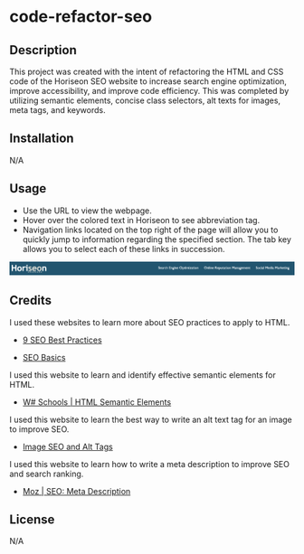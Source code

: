 # code-refactor-seo

## Description

This project was created with the intent of refactoring the HTML and CSS code of the Horiseon SEO website to increase search engine optimization, improve accessibility, and improve code efficiency. This was completed by utilizing semantic elements, concise class selectors, alt texts for images, meta tags, and keywords. 

## Installation

N/A
## Usage

- Use the URL to view the webpage.
- Hover over the colored text in Horiseon to see abbreviation tag.
- Navigation links located on the top right of the page will allow you to quickly jump to information regarding the specified section. The tab key allows you to select each of these links in succession.

![header and navigation](assets/images/nav-screenshot.png) 

## Credits 

I used these websites to learn more about SEO practices to apply to HTML.

- [9 SEO Best Practices](https://www.semrush.com/blog/seo-best-practices/)

- [SEO Basics](https://www.wordstream.com/blog/ws/2015/04/30/seo-basics#keyword_targeting)

I used this website to learn and identify effective semantic elements for HTML.
- [W# Schools | HTML Semantic Elements](https://www.w3schools.com/html/html5_semantic_elements.asp)

I used this website to learn the best way to write an alt text tag for an image to improve SEO.
- [Image SEO and Alt Tags](https://www.semrush.com/blog/image-seo/?kw=&cmp=US_SRCH_DSA_Blog_New_Ads_EN&label=dsa_pagefeed&Network=g&Device=c&utm_content=645576873352&kwid=dsa-1754979163805&cmpid=19583513418&agpid=146272654278&BU=Core&extid=60113850497&adpos=&gad=1&gclid=CjwKCAjw__ihBhADEiwAXEazJkkLLvYwkqHT-Beo-3Arp7EvNZ_B-V3IoMX_QhefEt6iDJGQp0VF9xoCj_8QAvD_BwE)

I used this website to learn how to write a meta description to improve SEO and search ranking.
- [Moz | SEO: Meta Description](https://moz.com/learn/seo/meta-description)

## License
N/A